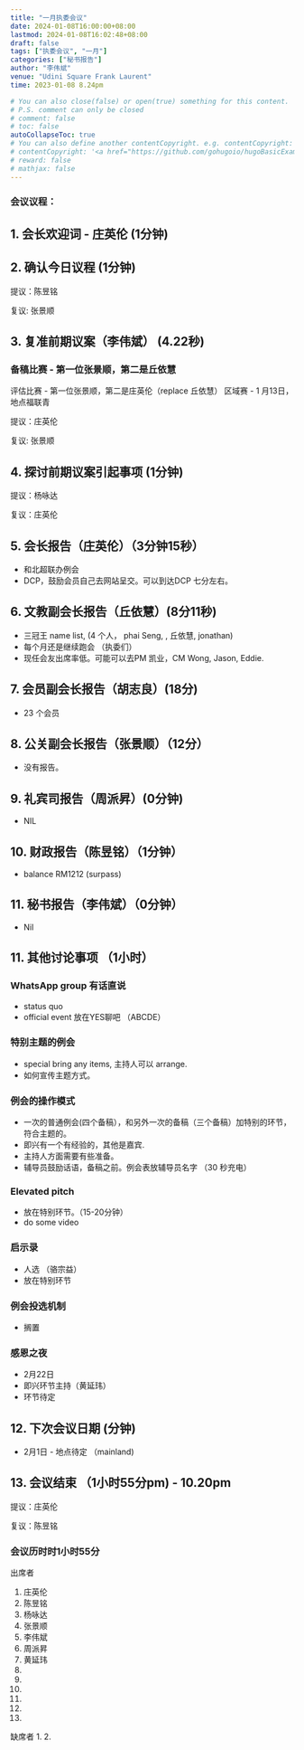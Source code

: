 ```yaml
---
title: "一月执委会议"
date: 2024-01-08T16:00:00+08:00
lastmod: 2024-01-08T16:02:48+08:00
draft: false
tags: ["执委会议", "一月"]
categories: ["秘书报告"]
author: "李伟斌"
venue: "Udini Square Frank Laurent"
time: 2023-01-08 8.24pm

# You can also close(false) or open(true) something for this content.
# P.S. comment can only be closed
# comment: false
# toc: false
autoCollapseToc: true
# You can also define another contentCopyright. e.g. contentCopyright: "This is another copyright."
# contentCopyright: '<a href="https://github.com/gohugoio/hugoBasicExample" rel="noopener" target="_blank">See origin</a>'
# reward: false
# mathjax: false
---
```


### 会议议程：
## 1. 会长欢迎词 - 庄英伦 (1分钟)


## 2. 确认今日议程 (1分钟)

  提议：陈昱铭

  复议: 张景顺
 
  
## 3. 复准前期议案（李伟斌） (4.22秒)

### 备稿比赛 - 第一位张景顺，第二是丘依慧
评估比赛 - 第一位张景顺，第二是庄英伦（replace 丘依慧）
区域赛 - 1 月13日，地点福联青

  
  提议：庄英伦

  复议: 张景顺


## 4. 探讨前期议案引起事项 (1分钟)

  提议：杨咏达
  
  复议：庄英伦


## 5. 会长报告（庄英伦）（3分钟15秒）

- 和北超联办例会
- DCP，鼓励会员自己去网站呈交。可以到达DCP 七分左右。


## 6. 文教副会长报告（丘依慧）(8分11秒)
- 三冠王 name list, (4 个人， phai Seng, , 丘依慧, jonathan)
- 每个月还是继续跑会 （执委们）
- 现任会友出席率低。可能可以去PM 凯业，CM Wong, Jason, Eddie.


## 7. 会员副会长报告（胡志良）(18分)
- 23 个会员
  

## 8. 公关副会长报告（张景顺）（12分）
- 没有报告。


## 9. 礼宾司报告（周派昇）(0分钟)
- NIL


## 10. 财政报告（陈昱铭）（1分钟）
- balance RM1212 (surpass)


## 11. 秘书报告（李伟斌）（0分钟）
- Nil


## 11. 其他讨论事项 （1小时）

### WhatsApp group 有话直说
- status quo
- official event 放在YES聊吧 （ABCDE）
  

### 特别主题的例会
- special bring any items, 主持人可以 arrange.
- 如何宣传主题方式。
  

### 例会的操作模式
- 一次的普通例会(四个备稿），和另外一次的备稿（三个备稿）加特别的环节，符合主题的。
- 即兴有一个有经验的，其他是嘉宾.
- 主持人方面需要有些准备。
- 辅导员鼓励话语，备稿之前。例会表放辅导员名字 （30 秒充电）
  

 ### Elevated pitch
- 放在特别环节。（15-20分钟）
- do some video 


### 启示录 
- 人选 （骆宗益）
- 放在特别环节


### ⁠例会投选机制
- 搁置

### 感恩之夜
- 2月22日
- 即兴环节主持（黄延玮）
- 环节待定 


## 12. 下次会议日期 (分钟)
  - 2月1日 - 地点待定 （mainland) 
     


## 13. 会议结束 （1小时55分pm) - 10.20pm


  提议：庄英伦

  复议：陈昱铭

 
 
### 会议历时时1小时55分





出席者
1. 庄英伦
2. 陈昱铭
3. 杨咏达
4. 张景顺
5. 李伟斌
6. 周派昇
7. 黄延玮
8. 
9. 
10. 
11. 
12. 
13.


缺席者
1. 
2. 
